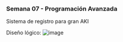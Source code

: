 ### Semana 07 - Programación Avanzada

Sistema de registro para gran AKI

Diseño lógico:
![image](https://github.com/user-attachments/assets/e9d636fd-a3fc-42e9-b05e-8b822bd49870)
